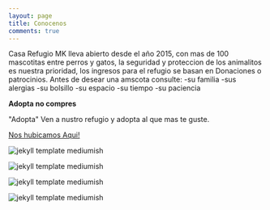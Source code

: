 ```yaml
---
layout: page
title: Conocenos
comments: true
---
```


Casa Refugio MK lleva abierto desde el año 2015, con mas de 100 mascotitas entre perros y gatos, la seguridad y proteccion de los animalitos es nuestra prioridad,
los ingresos para el refugio se basan en Donaciones o patrocinios. 
Antes de desear una amscota consulte:
-su familia
-sus alergias
-su bolsillo
-su espacio
-su tiempo
-su paciencia

**Adopta no compres**

"Adopta" Ven a nustro refugio y adopta al que mas te guste.

<a href="https://goo.gl/maps/tLah3q2ej5JYi2um9"> Nos hubicamos Aqui!</a>

![jekyll template mediumish]({{site.baseurl}}/assets/images/theme1.jpg)

![jekyll template mediumish]({{site.baseurl}}/assets/images/theme2.jpg)

![jekyll template mediumish]({{site.baseurl}}/assets/images/theme3.jpg)

![jekyll template mediumish]({{site.baseurl}}/assets/images/theme4.jpg)

